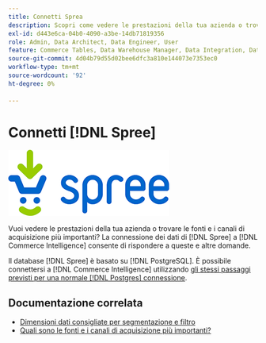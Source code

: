 ```yaml
---
title: Connetti Sprea
description: Scopri come vedere le prestazioni della tua azienda o trovare le fonti e i canali di acquisizione più importanti.
exl-id: d443e6ca-04b0-4090-a3be-14db71819356
role: Admin, Data Architect, Data Engineer, User
feature: Commerce Tables, Data Warehouse Manager, Data Integration, Data Import/Export
source-git-commit: 4d04b79d55d02bee6dfc3a810e144073e7353ec0
workflow-type: tm+mt
source-wordcount: '92'
ht-degree: 0%

---
```


# Connetti [!DNL Spree]

![Sprea logo Commerce](../../../assets/spree-commerce-logo.png)

Vuoi vedere le prestazioni della tua azienda o trovare le fonti e i canali di acquisizione più importanti? La connessione dei dati di [!DNL Spree] a [!DNL Commerce Intelligence] consente di rispondere a queste e altre domande.

Il database [!DNL Spree] è basato su [!DNL PostgreSQL]. È possibile connettersi a [!DNL Commerce Intelligence] utilizzando [gli stessi passaggi previsti per una normale [!DNL Postgres] connessione](../integrations/postgresql.md).

## Documentazione correlata

* [Dimensioni dati consigliate per segmentazione e filtro](../../../best-practices/segment-filter.md)
* [Quali sono le fonti e i canali di acquisizione più importanti?](../../analysis/most-value-source-channel.md)
